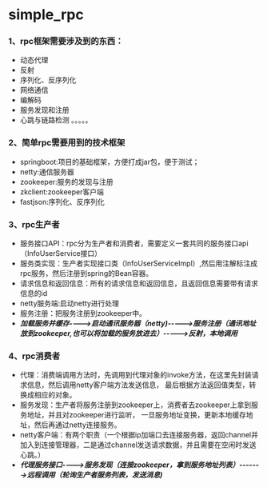 # simple_rpc

### 1、rpc框架需要涉及到的东西：
  - 动态代理
  - 反射
  - 序列化、反序列化
  - 网络通信
  - 编解码
  - 服务发现和注册
  - 心跳与链路检测
  。。。。。
### 2、简单rpc需要用到的技术框架
   - springboot:项目的基础框架，方便打成jar包，便于测试；
   - netty:通信服务器
   - zookeeper:服务的发现与注册
   - zkclient:zookeeper客户端
   - fastjson:序列化、反序列化
### 3、rpc生产者
  - 服务接口API：rpc分为生产者和消费者，需要定义一套共同的服务接口api（InfoUserService接口）
  - 服务类实现：生产者实现接口类（InfoUserServiceImpl）,然后用注解标注成rpc服务，然后注册到spring的Bean容器。
  - 请求信息和返回信息：所有的请求信息和返回信息，且返回信息需要带有请求信息的id
  - netty服务端:启动netty进行处理
  - 服务注册：把服务注册到zookeeper中。
  - ***加载服务并缓存---->启动通讯服务器（netty)----->服务注册（通讯地址放到zookeeper,也可以将加载的服务放进去）----->反射，本地调用***
### 4、rpc消费者
  - 代理：消费端调用方法时，先调用到代理对象的invoke方法，在这里先封装请求信息，然后调用netty客户端方法发送信息，
          最后根据方法返回值类型，转换成相应的对象。
  - 服务发现：生产者将服务注册到zookeeper上，消费者去zookeeper上拿到服务地址，并且对zookeeper进行监听，
             一旦服务地址变换，更新本地缓存地址，然后再通过netty连接服务。
  - netty客户端：有两个职责（一个根据ip加端口去连接服务器，返回channel并加入到连接管理器，二是通过channel发送请求数据，并且需要在空闲时发送心跳。）
  - ***代理服务接口---->服务发现（连接zookeeper，拿到服务地址列表）------->远程调用（轮询生产者服务列表，发送消息)***
